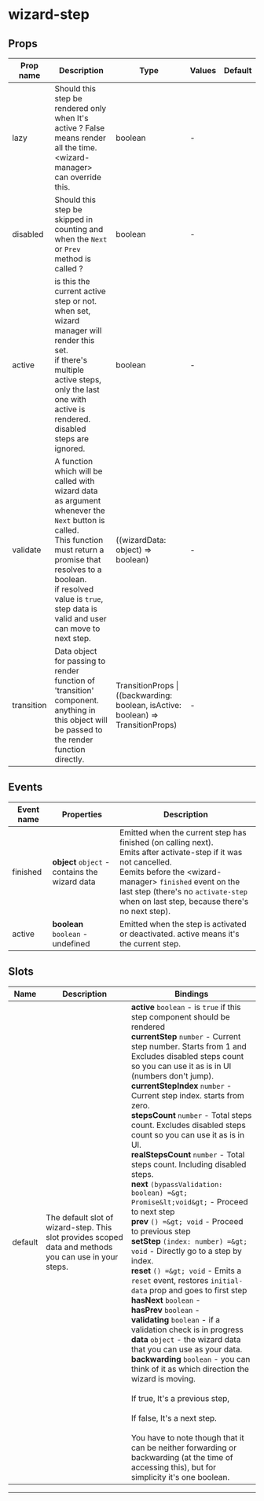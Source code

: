 # wizard-step

## Props

| Prop name  | Description                                                                                                                                                                                                                                                | Type                                                                                 | Values | Default |
| ---------- | ---------------------------------------------------------------------------------------------------------------------------------------------------------------------------------------------------------------------------------------------------------- | ------------------------------------------------------------------------------------ | ------ | ------- |
| lazy       | Should this step be rendered only when It's active ? False means render all the time. &lt;wizard-manager&gt; can override this.                                                                                                                            | boolean                                                                              | -      |         |
| disabled   | Should this step be skipped in counting and<br/>when the `Next` or `Prev` method is called ?                                                                                                                                                               | boolean                                                                              | -      |         |
| active     | is this the current active step or not.<br/>when set, wizard manager will render this set.<br/>if there's multiple active steps, only the last one with active is rendered.<br/>disabled steps are ignored.                                                | boolean                                                                              | -      |         |
| validate   | A function which will be called with wizard data as argument whenever the `Next` button is called.<br/>This function must return a promise that resolves to a boolean.<br/>if resolved value is `true`, step data is valid and user can move to next step. | ((wizardData: object) =&gt; boolean)                                                 | -      |         |
| transition | Data object for passing to render function of 'transition' component.<br/>anything in this object will be passed to the render function directly.                                                                                                          | TransitionProps \| ((backwarding: boolean, isActive: boolean) =&gt; TransitionProps) | -      |         |

## Events

| Event name | Properties                                     | Description                                                                                                                                                                                                                                                                       |
| ---------- | ---------------------------------------------- | --------------------------------------------------------------------------------------------------------------------------------------------------------------------------------------------------------------------------------------------------------------------------------- |
| finished   | **object** `object` - contains the wizard data | Emitted when the current step has finished (on calling next).<br/>Emits after activate-step if it was not cancelled.<br/>Eemits before the &lt;wizard-manager&gt; `finished` event on the last step (there's no `activate-step` when on last step, because there's no next step). |
| active     | **boolean** `boolean` - undefined              | Emitted when the step is activated or deactivated. active means it's the current step.                                                                                                                                                                                            |

## Slots

| Name    | Description                                                                                            | Bindings                                                                                                                                                                                                                                                                                                                                                                                                                                                                                                                                                                                                                                                                                                                                                                                                                                                                                                                                                                                                                                                                                                                                                                                                                                                                                                                                                                                          |
| ------- | ------------------------------------------------------------------------------------------------------ | ------------------------------------------------------------------------------------------------------------------------------------------------------------------------------------------------------------------------------------------------------------------------------------------------------------------------------------------------------------------------------------------------------------------------------------------------------------------------------------------------------------------------------------------------------------------------------------------------------------------------------------------------------------------------------------------------------------------------------------------------------------------------------------------------------------------------------------------------------------------------------------------------------------------------------------------------------------------------------------------------------------------------------------------------------------------------------------------------------------------------------------------------------------------------------------------------------------------------------------------------------------------------------------------------------------------------------------------------------------------------------------------------- |
| default | The default slot of wizard-step. This slot provides scoped data and methods you can use in your steps. | **active** `boolean` - is `true` if this step component should be rendered<br/>**currentStep** `number` - Current step number. Starts from 1 and Excludes disabled steps count so you can use it as is in UI (numbers don't jump).<br/>**currentStepIndex** `number` - Current step index. starts from zero.<br/>**stepsCount** `number` - Total steps count. Excludes disabled steps count so you can use it as is in UI.<br/>**realStepsCount** `number` - Total steps count. Including disabled steps.<br/>**next** `(bypassValidation: boolean) =&gt; Promise&lt;void&gt;` - Proceed to next step<br/>**prev** `() =&gt; void` - Proceed to previous step<br/>**setStep** `(index: number) =&gt; void` - Directly go to a step by index.<br/>**reset** `() =&gt; void` - Emits a `reset` event, restores `initial-data` prop and goes to first step<br/>**hasNext** `boolean` - <br/>**hasPrev** `boolean` - <br/>**validating** `boolean` - if a validation check is in progress<br/>**data** `object` - the wizard data that you can use as your data.<br/>**backwarding** `boolean` - you can think of it as which direction the wizard is moving.<br/><br/> If true, It's a previous step,<br/><br/> If false, It's a next step.<br/><br/> You have to note though that it can be neither forwarding or backwarding (at the time of accessing this), but for simplicity it's one boolean. |

---
